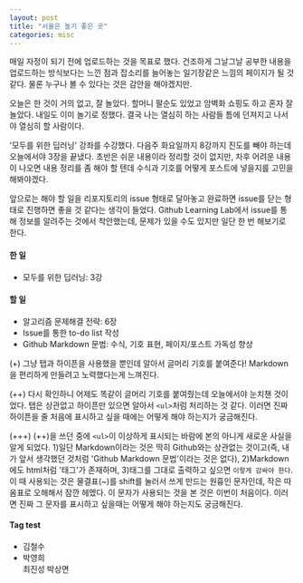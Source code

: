 ```yaml
---
layout: post
title: "서울은 놀기 좋은 곳"
categories: misc
---
```


매일 자정이 되기 전에 업로드하는 것을 목표로 했다.
건조하게 그날그날 공부한 내용을 업로드하는 방식보다는 느낀 점과 잡소리를 늘어놓는 일기장같은 느낌의 페이지가 될 것 같다.
물론 누구나 볼 수 있다는 것은 감안을 해야겠지만.

오늘은 한 것이 거의 없고, 잘 놀았다. 할머니 팔순도 있었고 암벽화 쇼핑도 하고 혼자 잘 놀았다. 내일도 이미 놀기로 정했다. 
결국 나는 열심히 하는 사람들 틈에 던져지고 나서야 열심히 할 사람이다.

'모두를 위한 딥러닝' 강좌를 수강했다. 다음주 화요일까지 8강까지 진도를 빼야 하는데 오늘에서야 3장을 끝냈다.
초반은 쉬운 내용이라 정리할 것이 없지만, 차후 어려운 내용이 나오면 내용 정리를 좀 해야 할 텐데 수식과 기호를 어떻게 포스트에 넣을지를 고민을 해봐야겠다.

앞으로는 해야 할 일을 리포지토리의 issue 형태로 달아놓고 완료하면 issue를 닫는 형태로 진행하면 좋을 것 같다는 생각이 들었다.
Github Learning Lab에서 issue를 통해 정보를 알려주는 것에서 착안했는데, 문제가 있을 수도 있지만 일단 한 번 해보기로 한다.

#### 한 일
  - 모두를 위한 딥러닝: 3강


#### 할 일
  - 알고리즘 문제해결 전략: 6장
  - Issue를 통한 to-do list 작성
  - Github Markdown 문법: 수식, 기호 표현, 페이지/포스트 가독성 향상

(+) 그냥 탭과 하이픈을 사용했을 뿐인데 알아서 글머리 기호를 붙여준다! Markdown을 편리하게 만들려고 노력했다는게 느껴진다.

(++) 다시 확인하니 어제도 똑같이 글머리 기호를 붙여줬는데 오늘에서야 눈치챈 것이었다. 탭은 상관없고 하이픈만 있으면 알아서 `<ul>`처럼 처리하는 것 같다. 이러면 진짜 하이픈을 줄 처음에 표시하고 싶을 때에는 어떻게 해야 하는지가 궁금해진다.
 
(+++) (++)을 쓰던 중에 `<ul>`이 이상하게 표시되는 바람에 본의 아니게 새로운 사실을 알게 되었다. 1)일단 Markdown이라는 것은 딱히 Github와는 상관없는 것이고(즉, 내가 앞서 생각했던 것처럼 'Github Markdown 문법'이라는 것은 없다), 2)Markdown에도 html처럼 '태그'가 존재하며, 3)태그를 그대로 출력하고 싶으면 `이렇게 감싸야 한다`. 이 때 사용되는 것은 물결표(~)를 shift를 눌러서 쓰게 만드는 원흉인 문자인데, 작은 따옴표로 오해해서 잠깐 헤멨다. 이 문자가 사용되는 것을 본 것은 이번이 처음이다. 이러면 진짜 그 문자를 표시하고 싶을때는 어떻게 해야 하는지도 궁금해진다.

#### Tag test
  <ul>
  <li>김철수</li>
  <li>박영희</li>
  최진성
  박상면
  </ul>
